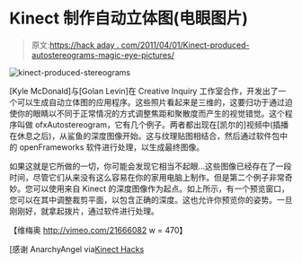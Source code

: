 # Kinect 制作自动立体图(电眼图片)

> 原文:[https://hack aday . com/2011/04/01/Kinect-produced-autostereograms-magic-eye-pictures/](https://hackaday.com/2011/04/01/kinect-produced-autostereograms-magic-eye-pictures/)

![](../Images/2ece3a3907ceaf97eee6878f51d57f08.png "kinect-produced-stereograms")

[Kyle McDonald]与[Golan Levin]在 Creative Inquiry 工作室合作，开发出了一个可以生成自动立体图的应用程序。这些照片看起来是三维的，这要归功于通过迫使你的眼睛以不同于正常情况的方式调整焦距和聚散度而产生的视觉错觉。这个程序叫做 ofxAutostereogram，它有几个例子。两者都出现在[凯尔的]视频中(插播在休息之后)，从鲨鱼的深度图像开始。这与纹理贴图相结合，然后通过软件包中的 openFrameworks 软件进行处理，以生成最终图像。

如果这就是它所做的一切，你可能会发现它相当不起眼…这些图像已经存在了一段时间，尽管它们从来没有这么容易在你的家用电脑上制作。但是第二个例子非常奇妙。您可以使用来自 Kinect 的深度图像作为起点。如上所示，有一个预览窗口，您可以在其中调整裁剪平面，以包含正确的深度。这也允许你预览你的姿势。一旦刚刚好，就拿起拨片，通过软件进行处理。

【维梅奥 http://vimeo.com/21666082 w = 470】

[感谢 AnarchyAngel via[Kinect Hacks](http://www.kinect-hacks.com/kinect-hacks/2011/03/30/create-your-own-magic-eye-images-your-kinect-using-ofxautostereogram)